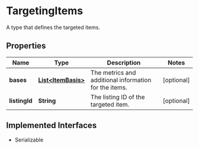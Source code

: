 

# TargetingItems

A type that defines the targeted items.
## Properties

Name | Type | Description | Notes
------------ | ------------- | ------------- | -------------
**bases** | [**List&lt;ItemBasis&gt;**](ItemBasis.md) | The metrics and additional information for the items. |  [optional]
**listingId** | **String** | The listing ID of the targeted item. |  [optional]


## Implemented Interfaces

* Serializable


